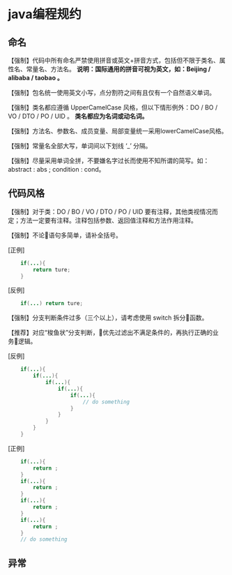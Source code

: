 # java编程规约

## 命名

【强制】代码中所有命名严禁使用拼音或英文+拼音方式，包括但不限于类名、属性名、常量名、方法名。
**说明：国际通用的拼音可视为英文，如：Beijing / alibaba / taobao 。**

【强制】包名统一使用英文小写，点分割符之间有且仅有一个自然语义单词。

【强制】类名都应遵循 UpperCamelCase 风格，但以下情形例外：DO / BO / VO / DTO / PO /  UID 。
 **类名都应为名词或动名词。**

【强制】方法名、参数名、成员变量、局部变量统一采用lowerCamelCase风格。

【强制】常量名全部大写，单词间以下划线 ‘_’ 分隔。

【强制】尽量采用单词全拼，不要嫌名字过长而使用不知所谓的简写。如：abstract : abs ; condition : cond。


## 代码风格

【强制】对于类：DO / BO / VO / DTO / PO /  UID 要有注释，其他类视情况而定；方法一定要有注释。注释包括参数、返回值注释和方法作用注释。

【强制】不论语句多简单，请补全括号。

[正例]
```java
    if(...){
        return ture;
    } 
```
[反例]
```java
    if(...) return ture;
```

【强制】分支判断条件过多（三个以上），请考虑使用 switch 拆分函数。

【推荐】对应“梭鱼状”分支判断，优先过滤出不满足条件的，再执行正确的业务逻辑。

[反例]
```java
    if(...){
        if(...){
            if(...){
                if(...){
                    if(...){
                        // do something
                    }
                }
            }
        }
    }
```

[正例]
```java
    if(...){
        return ;
    }
    if(...){
        return ;
    }
    if(...){
        return ;
    }
    if(...){
        return ;
    }
    // do something
```

## 异常


